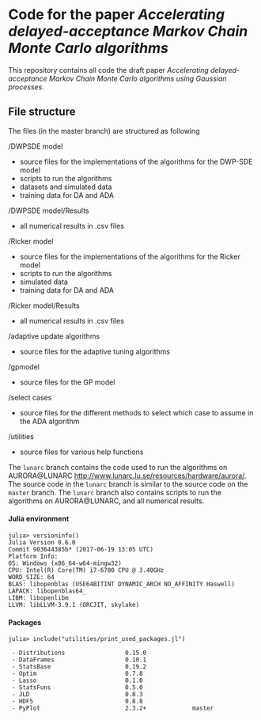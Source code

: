 # Code for the paper *Accelerating delayed-acceptance Markov Chain Monte Carlo algorithms*

This repository contains all code the draft paper *Accelerating delayed-acceptance Markov Chain Monte Carlo algorithms using Gaussian processes*.


## File structure

The files (in the master branch) are structured as following

/DWPSDE model
- source files for the implementations of the algorithms for the DWP-SDE model
- scripts to run the algorithms
- datasets and simulated data
- training data for DA and ADA

/DWPSDE model/Results
- all numerical results in .csv files

/Ricker model
- source files for the implementations of the algorithms for the Ricker model
- scripts to run the algorithms
- simulated data
- training data for DA and ADA

/Ricker model/Results
- all numerical results in .csv files

/adaptive update algorithms
- source files for the adaptive tuning algorithms

/gpmodel
- source files for the GP model

/select cases
- source files for the different methods to select which case to assume in the ADA algorithm

/utilities

- source files for various help functions


The `lunarc` branch contains the code used to run the algorithms on AURORA@LUNARC  http://www.lunarc.lu.se/resources/hardware/aurora/. The source code in the `lunarc` branch is similar to the source code on the `master` branch. The `lunarc` branch also contains scripts to run the algorithms on AURORA@LUNARC, and all numerical results.

#### Julia environment

```
julia> versioninfo()
Julia Version 0.6.0
Commit 903644385b* (2017-06-19 13:05 UTC)
Platform Info:
OS: Windows (x86_64-w64-mingw32)
CPU: Intel(R) Core(TM) i7-6700 CPU @ 3.40GHz
WORD_SIZE: 64
BLAS: libopenblas (USE64BITINT DYNAMIC_ARCH NO_AFFINITY Haswell)
LAPACK: libopenblas64_
LIBM: libopenlibm
LLVM: libLLVM-3.9.1 (ORCJIT, skylake)
```

#### Packages
```
julia> include("utilities/print_used_packages.jl")

 - Distributions                 0.15.0
 - DataFrames                    0.10.1
 - StatsBase                     0.19.2
 - Optim                         0.7.8
 - Lasso                         0.1.0
 - StatsFuns                     0.5.0
 - JLD                           0.8.3
 - HDF5                          0.8.8
 - PyPlot                        2.3.2+             master
```
